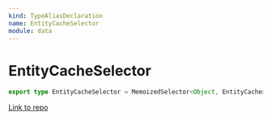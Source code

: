 ```yaml
---
kind: TypeAliasDeclaration
name: EntityCacheSelector
module: data
---
```


# EntityCacheSelector

```ts
export type EntityCacheSelector = MemoizedSelector<Object, EntityCache>;
```

[Link to repo](https://github.com/ngrx/platform/blob/master/modules/data/src/selectors/entity-cache-selector.ts#L19-L19)
